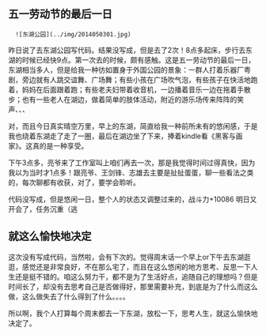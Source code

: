 五一劳动节的最后一日
---
      ![东湖公园](../img/2014050301.jpg)
  昨日说了去东湖公园写代码。结果没写成，但是去了2次！8点多起床，步行去东湖的时候已经快9点。第一次去的时候，颇有感触。这是五一劳动节的最后一日，东湖相当多人，但是给我一种彷如置身于外国公园的景象：一群人打着乐器厂粤剧，旁边就有人跳交谊舞、广场舞；有些小孩在广场吹气泡，有些孩子在快活地跑着，妈妈在后面跟着跑；有些老夫妇带着收音机，一边播着音乐一边在拖着手散步；也有一些老人在湖边，做着简单的肢体活动，附近的游乐场传来阵阵的笑声、、、
  
  对，而且今日真实晴空万里，早上的东湖，简直给我一种前所未有的悠闲感，于是我也绕着东湖走了走了一圈，最后在湖边坐了下来，捧着kindle看《黑客与画家》。这真的是一种享受。

  下午3点多，亮爷来了工作室叫上咱们再去一次，那是我觉得时间过得真快，因为我以为当时才1点多！跟亮爷、王剑锋、志雄去主要是扯扯蛋蛋，聊一些看法之类的，每次聊都有收获，对了，要学会聆听。

  代码没写成，但是悠闲一日，整个人的状态又调整过来的，战斗力+10086 明日又开会了，任务沉重（逃

就这么愉快地决定
---
  这次没有写成代码，当然啦，会有下次的。觉得周末话一个早上or下午去东湖逛逛，感觉还是非常良好，不在那么宅了，而且在这么悠闲的地方思考、反思一下人生还是挺不错的。咱这么努力干，都不是为了生活好点，追随自己的理想吗？但是时间长了，却没有去思考自己是否做得好，那里需要补充，到底是为了什么而这么做，这么做失去了什么得到了什么。。。。

  所以啊，我个人打算每个周末都去一下东湖，放松一下，思考人生，就这么愉快地决定了。
